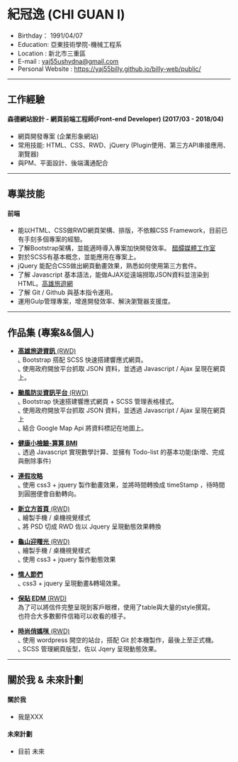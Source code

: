 # 紀冠逸 (CHI GUAN I)
- Birthday： 1991/04/07
- Education: 亞東技術學院-機械工程系
- Location : 新北市三重區
- E-mail : yaj55ushydna@gmail.com
- Personal Website : https://yaj55billy.github.io/billy-web/public/
<hr>

## 工作經驗
#### 森德網站設計 - 網頁前端工程師(Front-end Developer) (2017/03 - 2018/04)

* 網頁開發專案 (企業形象網站)
* 常用技能: HTML、CSS、RWD、jQuery (Plugin使用、第三方API串接應用、瀏覽器) 
* 與PM、平面設計、後端溝通配合
<hr>


## 專業技能
#### 前端

- 能以HTML、CSS做RWD網頁架構、排版，不依賴CSS Framework，目前已有手刻多個專案的經驗。
- 了解Bootstrap架構，並能適時導入專案加快開發效率。 <a href="http://www.vinegarhouse.com.tw/index.php" target="_blank">醋醰媒體工作室</a>
- 對於SCSS有基本概念，並能應用在專案上。
- jQuery 能配合CSS做出網頁動畫效果，熟悉如何使用第三方套件。 
- 了解 Javascript 基本語法，能做AJAX從遠端撈取JSON資料並渲染到HTML。<a href="https://yaj55billy.github.io/travel-info/" target="_blank">高雄旅遊網</a>
- 了解 Git / Github 與基本指令運用。
- 運用Gulp管理專案，增進開發效率、解決瀏覽器支援度。
<hr>

## 作品集 (專案&&個人)
- <a href="http://ternchen.000webhostapp.com/Travel/index.html" target="_blank"><B>高雄旅遊資訊</B> (RWD)</a> <BR>
  ⌞ Bootstrap 搭配 SCSS 快速搭建響應式網頁。 <BR>
  ⌞ 使用政府開放平台抓取 JSON 資料，並透過 Javascript / Ajax 呈現在網頁上。<BR>

- <a href="https://ternmayday.github.io/NESAT_nine/" target="_blank"><B>颱風防災資訊平台</B> (RWD)</a> <BR>
  ⌞ Bootstrap 快速搭建響應式網頁 + SCSS 管理表格樣式。 <BR>
  ⌞ 使用政府開放平台抓取 JSON 資料，並透過 Javascript / Ajax 呈現在網頁上<BR>
  ⌞ 結合 Google Map Api 將資料標記在地圖上。<BR>
  
- <a href="http://ternchen.000webhostapp.com/BMI/" target="_blank"><B>健康小檢驗-算算 BMI </B> </a> <BR>
  ⌞ 透過 Javascript 實現數學計算、並擁有 Todo-list 的基本功能(新增、完成與刪除事件) <BR>

- <a href="http://ternchen.000webhostapp.com/Holiday/index.html" target="_blank"><B>連假攻略</B></a> <BR>
  ⌞ 使用 css3 + jquery 製作動畫效果，並將時間轉換成 timeStamp ，待時間到圓圈便會自動轉向。 <BR> 

- <a href="http://ternchen.hol.es/cue_index/" target="_blank"><B>新立方首頁</B> (RWD)</a> <BR>
  ⌞ 繪製手機 / 桌機視覺樣式<BR>
  ⌞ 將 PSD 切成 RWD 佐以 Jquery 呈現動態效果轉換<BR>

- <a href="http://www.yilan.ehrhotel.com/act/2016_Greet_Dawn/" target="_blank"><B>龜山迎曙光</B> (RWD)</a> <BR>
  ⌞ 繪製手機 / 桌機視覺樣式<BR>
  ⌞ 使用 css3 + jquery 製作動態效果<BR>

- <a href="http://www.yangmei.ehrhotel.com/act/2016_Lovers/" target="_blank"><B>情人節們</B></a> <BR>
  ⌞ css3 + jquery 呈現動畫&轉場效果。 <BR>

- <a href="http://ternchen.hol.es/Edm_2016.08/" target="_blank"><B>保貼 EDM</B> (RWD)</a> <BR>
   為了可以將信件完整呈現到客戶眼裡，使用了table與大量的style撰寫。<BR>
   也符合大多數郵件信箱可以收看的樣子。<BR>

- <a href="https://mamaclub.com/learn/collection/prettymom/" target="_blank"><B>時尚俏媽咪</B> (RWD)</a> <BR>
  ⌞ 使用 wordpress 開空的站台，搭配 Git 於本機製作，最後上至正式機。<BR>
  ⌞ SCSS 管理網頁版型，佐以 Jqery 呈現動態效果。<BR>
<hr>


## 關於我 & 未來計劃 
#### 關於我
- 我是XXX

#### 未來計劃
- 目前  未來
